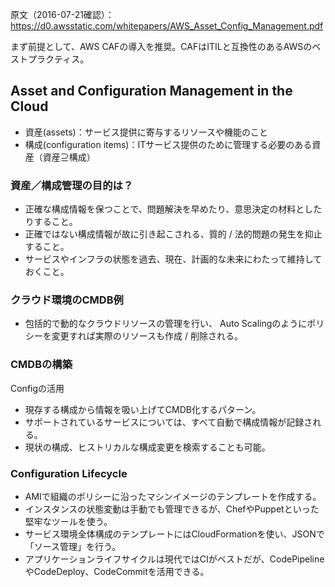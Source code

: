 原文（2016-07-21確認）：https://d0.awsstatic.com/whitepapers/AWS_Asset_Config_Management.pdf

まず前提として、AWS CAFの導入を推奨。CAFはITILと互換性のあるAWSのベストプラクティス。

## Asset and Configuration Management in the Cloud

* 資産(assets)：サービス提供に寄与するリソースや機能のこと
* 構成(configuration items)：ITサービス提供のために管理する必要のある資産（資産⊇構成）

### 資産／構成管理の目的は？

* 正確な構成情報を保つことで、問題解決を早めたり、意思決定の材料としたりすること。
* 正確ではない構成情報が故に引き起こされる、質的 / 法的問題の発生を抑止すること。
* サービスやインフラの状態を過去、現在、計画的な未来にわたって維持しておくこと。

### クラウド環境のCMDB例

* 包括的で動的なクラウドリソースの管理を行い、
  Auto Scalingのようにポリシーを変更すれば実際のリソースも作成 / 削除される。

### CMDBの構築

Configの活用

* 現存する構成から情報を吸い上げてCMDB化するパターン。
* サポートされているサービスについては、すべて自動で構成情報が記録される。
* 現状の構成、ヒストリカルな構成変更を検索することも可能。

### Configuration Lifecycle

* AMIで組織のポリシーに沿ったマシンイメージのテンプレートを作成する。
* インスタンスの状態変動は手動でも管理できるが、ChefやPuppetといった堅牢なツールを使う。
* サービス環境全体構成のテンプレートにはCloudFormationを使い、JSONで「ソース管理」を行う。
* アプリケーションライフサイクルは現代ではCIがベストだが、CodePipelineやCodeDeploy、CodeCommitを活用できる。
